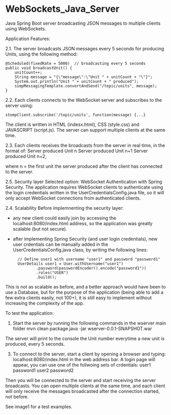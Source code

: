 # WebSockets_Java_Server
Java Spring Boot server broadcasting JSON messages to multiple clients using WebSockets.


Application Features:

2.1. The server broadcasts JSON messages every 5 seconds for producing Units, using the following method:

    @Scheduled(fixedRate = 5000)  // broadcasting every 5 seconds
    public void broadcastUnit() { 
        unitCount++;
        String message = "{\"message\":\"Unit " + unitCount + "\"}";
        System.out.println("Unit " + unitCount + " produced");
        simpMessagingTemplate.convertAndSend("/topic/units", message);
    }

2.2. Each clients connects to the WebSocket server and subscribes to the server using:
    
    stompClient.subscribe('/topic/units', function(message) {...}

The client is written in HTML (indesx.html), CSS (style.css) and JAVASCRIPT (script.js).
The server can support multiple clients at the same time.

2.3. Each clients receives the broadcasts from the server in real time, in the format of:
Server produced Unit n
Server produced Unit n+1
Server produced Unit n+2,

where n = the first unit the server produced after the client has connected to the server.

2.5. Security layer
Selected option: WebSocket Authentication with Spring Security. The application requires WebSocket clients to authenticate using the login credentials written in the UserCredentialsConfig.java file, so it will only accept WebSocket connections from authenticated clients.

2.4. Scalability
Before implemnenting the security layer:
- any new client could easily join by accessing the localhost:8080/index.html address, so the application was greatly scalable (but not secure).
- after implementing Spring Security (and user login credentials), new user crdentials can be manually added in the UserCredentialsConfig.java class, by writing the following lines:

        // Define user1 with username "user1" and password "password1"
        UserDetails user1 = User.withUsername("user1")
                .password(passwordEncoder().encode("password1"))
                .roles("USER")
                .build();

This is not as scalable as before, and a better approach would have been to use a Database, but for the purpose of the application (being able to add a few extra clients easily, not 100+), it is still easy to implement without increasing the complexity of the app.


To test the application:
1. Start the server by running the following commands in the wserver main folder
 mvn clean package
 java -jar wserver-0.0.1-SNAPSHOT.war

The server will print to the console the Unit number everytime a new unit is produced, every 5 seconds.

3. To connect to the server, start a client by opening a browser and typing: localhost:8080/index.html  in the web address bar. A login page will appear, you can use one of the follwoing sets of crdentials:
 user1 password1
 user2 password2

Then you will be connected to the server and start receiving the server broadcasts.
You can open multiple clients at the same time, and each client will only receive the messages broadcasted after the connection started, not before.

See image1 for a test examples.

  
